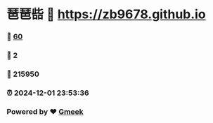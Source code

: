 # 琶琶啙 :link: https://zb9678.github.io 
### :page_facing_up: [60](https://zb9678.github.io/tag.html) 
### :speech_balloon: 2 
### :hibiscus: 215950 
### :alarm_clock: 2024-12-01 23:53:36 
### Powered by :heart: [Gmeek](https://github.com/Meekdai/Gmeek)
